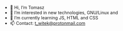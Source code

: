 - 👋 Hi, I’m Tomasz
- 👀 I’m interested in new technologies, GNU/Linux and 
- 🌱 I’m currently learning JS, HTML and CSS
- 📫 Contact: t_witek@protonmail.com


